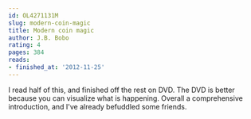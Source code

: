 ```yaml
---
id: OL4271131M
slug: modern-coin-magic
title: Modern coin magic
author: J.B. Bobo
rating: 4
pages: 384
reads:
- finished_at: '2012-11-25'
---
```

I read half of this, and finished off the rest on DVD. The DVD is better because you can visualize what is happening. Overall a comprehensive introduction, and I've already befuddled some friends.
